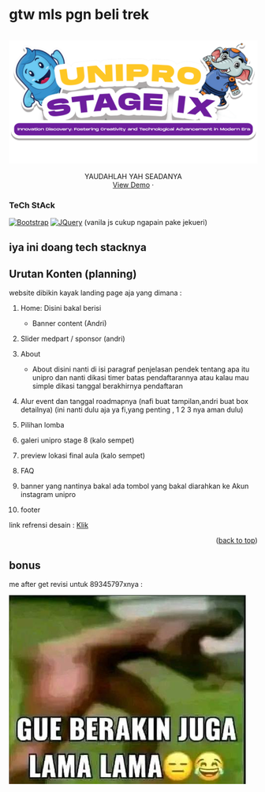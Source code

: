 <h1 id="readme-top">gtw mls pgn beli trek</h1>

<!-- PROJECT LOGO -->
<br />
<div align="center">
  <a href="https://github.com/othneildrew/Best-README-Template">
    <img src="assets/logo.png" alt="Logo">
  </a>

  <p align="center">
  YAUDAHLAH YAH SEADANYA
    <br />
    <a href="https://github.com/UNIPRO-STAGE-IX/unipro_stage_ix">View Demo</a>
    ·

  </p>
</div>

### TeCh StAck

[![Bootstrap][Bootstrap.com]][Bootstrap-url]
[![JQuery][JQuery.com]][JQuery-url] (vanila js cukup ngapain pake jekueri)

<h2>iya ini doang tech stacknya</h2>

## Urutan Konten (planning)

website dibikin kayak landing page aja yang dimana :

1. Home: Disini bakal berisi
   - Banner content (Andri)
2. Slider medpart / sponsor (andri)
3. About
   - About disini nanti di isi paragraf penjelasan pendek tentang apa itu unipro dan nanti dikasi timer batas pendaftarannya atau kalau mau simple dikasi tanggal berakhirnya pendaftaran
4. Alur event dan tanggal roadmapnya (nafi buat tampilan,andri buat box detailnya) (ini nanti dulu aja ya fi,yang penting , 1 2 3 nya aman dulu)

5. Pilihan lomba
6. galeri unipro stage 8 (kalo sempet)
7. preview lokasi final aula (kalo sempet)
8. FAQ
9. banner yang nantinya bakal ada tombol yang bakal diarahkan ke Akun instagram unipro
10. footer

<p>link refrensi desain : <a href="#">Klik</a></p>

<p align="right">(<a href="#readme-top">back to top</a>)</p>

## bonus

<p>me after get revisi untuk 89345797xnya : </p>
<img src="./markdown-img/gtw.jpg">

[Bootstrap.com]: https://img.shields.io/badge/Bootstrap-563D7C?style=for-the-badge&logo=bootstrap&logoColor=white
[Bootstrap-url]: https://getbootstrap.com
[JQuery.com]: https://img.shields.io/badge/jQuery-0769AD?style=for-the-badge&logo=jquery&logoColor=white
[JQuery-url]: https://jquery.com
